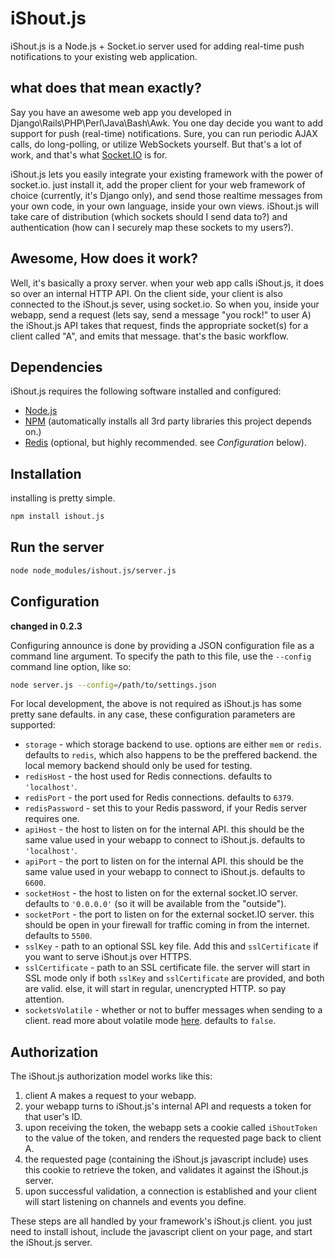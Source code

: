 
# iShout.js

iShout.js is a Node.js + Socket.io server used for adding real-time push notifications to your existing web application.

## what does that mean exactly? 

Say you have an awesome web app you developed in Django\Rails\PHP\Perl\Java\Bash\Awk.
You one day decide you want to add support for push (real-time) notifications.
Sure, you can run periodic AJAX calls, do long-polling, or utilize WebSockets yourself.
But that's a lot of work, and that's what [Socket.IO](http://socket.io/ "Socket.IO") is for.

iShout.js lets you easily integrate your existing framework with the power of socket.io.
just install it, add the proper client for your web framework of choice (currently, it's Django only),
and send those realtime messages from your own code, in your own language, inside your own views.
iShout.js will take care of distribution (which sockets should I send data to?) and authentication
(how can I securely map these sockets to my users?).

## Awesome, How does it work?

Well, it's basically a proxy server. when your web app calls iShout.js, it does so over an internal HTTP API.
On the client side, your client is also connected to the iShout.js sever, using socket.io.
So when you, inside your webapp, send a request (lets say, send a message "you rock!" to user A)
the iShout.js API takes that request, finds the appropriate socket(s) for a client called "A", and emits
that message. that's the basic workflow.

## Dependencies

iShout.js requires the following software installed and configured:

* [Node.js](http://nodejs.org/ "Node.js")
* [NPM](http://npmjs.org/ "NPM") (automatically installs all 3rd party libraries this project depends on.)
* [Redis](http://redis.io/ "Redis") (optional, but highly recommended. see *Configuration* below).


## Installation

installing is pretty simple.

```bash
npm install ishout.js
```


## Run the server

```bash
node node_modules/ishout.js/server.js
```


## Configuration
**changed in 0.2.3** 

Configuring announce is done by providing a JSON configuration file as a command line argument.
To specify the path to this file, use the `--config` command line option, like so:

```bash
node server.js --config=/path/to/settings.json
```

For local development, the above is not required as iShout.js has some pretty sane defaults.
in any case, these configuration parameters are supported:

* `storage` - which storage backend to use. options are either `mem` or `redis`. defaults to `redis`, which also happens to be the preffered backend. the local memory backend should only be used for testing.
* `redisHost` - the host used for Redis connections. defaults to `'localhost'`.
* `redisPort` - the port used for Redis connections. defaults to `6379`.
* `redisPassword` - set this to your Redis password, if your Redis server requires one.
* `apiHost` - the host to listen on for the internal API. this should be the same value used in your webapp to connect to iShout.js. defaults to `'localhost'`.
* `apiPort` - the port to listen on for the internal API. this should be the same value used in your webapp to connect to iShout.js. defaults to `6600`.
* `socketHost` - the host to listen on for the external socket.IO server. defaults to `'0.0.0.0'` (so it will be available from the "outside").
* `socketPort` - the port to listen on for the external socket.IO server. this should be open in your firewall for traffic coming in from the internet. defaults to `5500`.
* `sslKey` - path to an optional SSL key file. Add this and `sslCertificate` if you want to serve iShout.js over HTTPS.
* `sslCertificate` - path to an SSL certificate file. the server will start in SSL mode only if both `sslKey` and `sslCertificate` are provided, and both are valid. else, it will start in regular, unencrypted HTTP. so pay attention.
* `socketsVolatile` - whether or not to buffer messages when sending to a client. read more about volatile mode [here](https://github.com/LearnBoost/socket.io/wiki/Messaging "Socket.IO wiki"). defaults to `false`.



## Authorization


The iShout.js authorization model works like this:

1. client A makes a request to your webapp.
2. your webapp turns to iShout.js's internal API and requests a token for that user's ID.
3. upon receiving the token, the webapp sets a cookie called `iShoutToken` to the value of the token, and renders the requested page back to client A.
4. the requested page (containing the iShout.js javascript include) uses this cookie to retrieve the token, and validates it against the iShout.js server.
5. upon successful validation, a connection is established and your client will start listening on channels and events you define.

These steps are all handled by your framework's iShout.js client. you just need to install ishout,
include the javascript client on your page, and start the iShout.js server.

